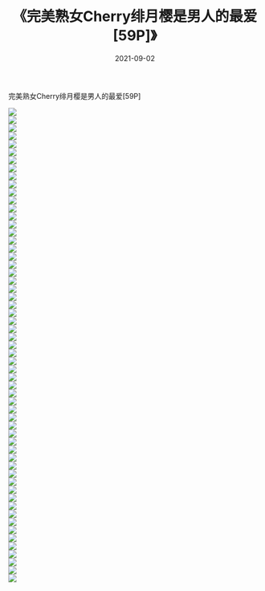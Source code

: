 ﻿---
layout: post
title:  《完美熟女Cherry绯月樱是男人的最爱[59P]》
date:   2021-09-02
img: http://img.660000.xyz/Sharelink/性感/2021/完美熟女Cherry绯月樱是男人的最爱[59P]/000.jpg
categories: [美女, 清纯, 唯美]
---

完美熟女Cherry绯月樱是男人的最爱[59P]

  ![](http://img.660000.xyz/Sharelink/性感/2021/完美熟女Cherry绯月樱是男人的最爱[59P]/001.jpg) <br> ![](http://img.660000.xyz/Sharelink/性感/2021/完美熟女Cherry绯月樱是男人的最爱[59P]/002.jpg) <br> ![](http://img.660000.xyz/Sharelink/性感/2021/完美熟女Cherry绯月樱是男人的最爱[59P]/003.jpg) <br> ![](http://img.660000.xyz/Sharelink/性感/2021/完美熟女Cherry绯月樱是男人的最爱[59P]/004.jpg) <br> ![](http://img.660000.xyz/Sharelink/性感/2021/完美熟女Cherry绯月樱是男人的最爱[59P]/005.jpg) <br> ![](http://img.660000.xyz/Sharelink/性感/2021/完美熟女Cherry绯月樱是男人的最爱[59P]/006.jpg) <br> ![](http://img.660000.xyz/Sharelink/性感/2021/完美熟女Cherry绯月樱是男人的最爱[59P]/007.jpg) <br> ![](http://img.660000.xyz/Sharelink/性感/2021/完美熟女Cherry绯月樱是男人的最爱[59P]/008.jpg) <br> ![](http://img.660000.xyz/Sharelink/性感/2021/完美熟女Cherry绯月樱是男人的最爱[59P]/009.jpg) <br> ![](http://img.660000.xyz/Sharelink/性感/2021/完美熟女Cherry绯月樱是男人的最爱[59P]/010.jpg) <br> ![](http://img.660000.xyz/Sharelink/性感/2021/完美熟女Cherry绯月樱是男人的最爱[59P]/011.jpg) <br> ![](http://img.660000.xyz/Sharelink/性感/2021/完美熟女Cherry绯月樱是男人的最爱[59P]/012.jpg) <br> ![](http://img.660000.xyz/Sharelink/性感/2021/完美熟女Cherry绯月樱是男人的最爱[59P]/013.jpg) <br> ![](http://img.660000.xyz/Sharelink/性感/2021/完美熟女Cherry绯月樱是男人的最爱[59P]/014.jpg) <br> ![](http://img.660000.xyz/Sharelink/性感/2021/完美熟女Cherry绯月樱是男人的最爱[59P]/015.jpg) <br> ![](http://img.660000.xyz/Sharelink/性感/2021/完美熟女Cherry绯月樱是男人的最爱[59P]/016.jpg) <br> ![](http://img.660000.xyz/Sharelink/性感/2021/完美熟女Cherry绯月樱是男人的最爱[59P]/017.jpg) <br> ![](http://img.660000.xyz/Sharelink/性感/2021/完美熟女Cherry绯月樱是男人的最爱[59P]/018.jpg) <br> ![](http://img.660000.xyz/Sharelink/性感/2021/完美熟女Cherry绯月樱是男人的最爱[59P]/019.jpg) <br> ![](http://img.660000.xyz/Sharelink/性感/2021/完美熟女Cherry绯月樱是男人的最爱[59P]/020.jpg) <br> ![](http://img.660000.xyz/Sharelink/性感/2021/完美熟女Cherry绯月樱是男人的最爱[59P]/021.jpg) <br> ![](http://img.660000.xyz/Sharelink/性感/2021/完美熟女Cherry绯月樱是男人的最爱[59P]/022.jpg) <br> ![](http://img.660000.xyz/Sharelink/性感/2021/完美熟女Cherry绯月樱是男人的最爱[59P]/023.jpg) <br> ![](http://img.660000.xyz/Sharelink/性感/2021/完美熟女Cherry绯月樱是男人的最爱[59P]/024.jpg) <br> ![](http://img.660000.xyz/Sharelink/性感/2021/完美熟女Cherry绯月樱是男人的最爱[59P]/025.jpg) <br> ![](http://img.660000.xyz/Sharelink/性感/2021/完美熟女Cherry绯月樱是男人的最爱[59P]/026.jpg) <br> ![](http://img.660000.xyz/Sharelink/性感/2021/完美熟女Cherry绯月樱是男人的最爱[59P]/027.jpg) <br> ![](http://img.660000.xyz/Sharelink/性感/2021/完美熟女Cherry绯月樱是男人的最爱[59P]/028.jpg) <br> ![](http://img.660000.xyz/Sharelink/性感/2021/完美熟女Cherry绯月樱是男人的最爱[59P]/029.jpg) <br> ![](http://img.660000.xyz/Sharelink/性感/2021/完美熟女Cherry绯月樱是男人的最爱[59P]/030.jpg) <br> ![](http://img.660000.xyz/Sharelink/性感/2021/完美熟女Cherry绯月樱是男人的最爱[59P]/031.jpg) <br> ![](http://img.660000.xyz/Sharelink/性感/2021/完美熟女Cherry绯月樱是男人的最爱[59P]/032.jpg) <br> ![](http://img.660000.xyz/Sharelink/性感/2021/完美熟女Cherry绯月樱是男人的最爱[59P]/033.jpg) <br> ![](http://img.660000.xyz/Sharelink/性感/2021/完美熟女Cherry绯月樱是男人的最爱[59P]/034.jpg) <br> ![](http://img.660000.xyz/Sharelink/性感/2021/完美熟女Cherry绯月樱是男人的最爱[59P]/035.jpg) <br> ![](http://img.660000.xyz/Sharelink/性感/2021/完美熟女Cherry绯月樱是男人的最爱[59P]/036.jpg) <br> ![](http://img.660000.xyz/Sharelink/性感/2021/完美熟女Cherry绯月樱是男人的最爱[59P]/037.jpg) <br> ![](http://img.660000.xyz/Sharelink/性感/2021/完美熟女Cherry绯月樱是男人的最爱[59P]/038.jpg) <br> ![](http://img.660000.xyz/Sharelink/性感/2021/完美熟女Cherry绯月樱是男人的最爱[59P]/039.jpg) <br> ![](http://img.660000.xyz/Sharelink/性感/2021/完美熟女Cherry绯月樱是男人的最爱[59P]/040.jpg) <br> ![](http://img.660000.xyz/Sharelink/性感/2021/完美熟女Cherry绯月樱是男人的最爱[59P]/041.jpg) <br> ![](http://img.660000.xyz/Sharelink/性感/2021/完美熟女Cherry绯月樱是男人的最爱[59P]/042.jpg) <br> ![](http://img.660000.xyz/Sharelink/性感/2021/完美熟女Cherry绯月樱是男人的最爱[59P]/043.jpg) <br> ![](http://img.660000.xyz/Sharelink/性感/2021/完美熟女Cherry绯月樱是男人的最爱[59P]/044.jpg) <br> ![](http://img.660000.xyz/Sharelink/性感/2021/完美熟女Cherry绯月樱是男人的最爱[59P]/045.jpg) <br> ![](http://img.660000.xyz/Sharelink/性感/2021/完美熟女Cherry绯月樱是男人的最爱[59P]/046.jpg) <br> ![](http://img.660000.xyz/Sharelink/性感/2021/完美熟女Cherry绯月樱是男人的最爱[59P]/047.jpg) <br> ![](http://img.660000.xyz/Sharelink/性感/2021/完美熟女Cherry绯月樱是男人的最爱[59P]/048.jpg) <br> ![](http://img.660000.xyz/Sharelink/性感/2021/完美熟女Cherry绯月樱是男人的最爱[59P]/049.jpg) <br> ![](http://img.660000.xyz/Sharelink/性感/2021/完美熟女Cherry绯月樱是男人的最爱[59P]/050.jpg) <br> ![](http://img.660000.xyz/Sharelink/性感/2021/完美熟女Cherry绯月樱是男人的最爱[59P]/051.jpg) <br> ![](http://img.660000.xyz/Sharelink/性感/2021/完美熟女Cherry绯月樱是男人的最爱[59P]/052.jpg) <br> ![](http://img.660000.xyz/Sharelink/性感/2021/完美熟女Cherry绯月樱是男人的最爱[59P]/053.jpg) <br> ![](http://img.660000.xyz/Sharelink/性感/2021/完美熟女Cherry绯月樱是男人的最爱[59P]/054.jpg) <br> ![](http://img.660000.xyz/Sharelink/性感/2021/完美熟女Cherry绯月樱是男人的最爱[59P]/055.jpg) <br> ![](http://img.660000.xyz/Sharelink/性感/2021/完美熟女Cherry绯月樱是男人的最爱[59P]/056.jpg) <br> ![](http://img.660000.xyz/Sharelink/性感/2021/完美熟女Cherry绯月樱是男人的最爱[59P]/057.jpg) <br> ![](http://img.660000.xyz/Sharelink/性感/2021/完美熟女Cherry绯月樱是男人的最爱[59P]/058.jpg) <br> ![](http://img.660000.xyz/Sharelink/性感/2021/完美熟女Cherry绯月樱是男人的最爱[59P]/059.jpg) <br>